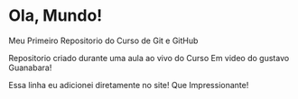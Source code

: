 # Ola, Mundo!
 Meu Primeiro Repositorio do Curso de Git e GitHub
 
 Repositorio criado durante uma aula ao vivo do Curso Em video do gustavo Guanabara!

 Essa linha eu adicionei diretamente no site! Que Impressionante!